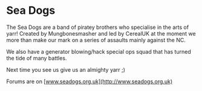 # Sea Dogs

The Sea Dogs are a band of piratey brothers who specialise in the arts of yarr!
Created by Mungbonesmasher and led by CerealUK at the moment we more than make
our mark on a series of assaults mainly against the NC.

We also have a generator blowing/hack special ops squad that has turned the tide
of many battles.

Next time you see us give us an almighty yarr ;)

Forums are on [www.seadogs.org.uk](http://www.seadogs.org.uk)
